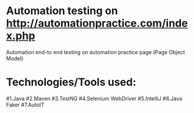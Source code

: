 # Automation testing on http://automationpractice.com/index.php

Automation end-to end testing on automation practice page (Page Object Model)

# Technologies/Tools used:

#1.Java
#2.Maven
#3.TestNG
#4.Selenium WebDriver
#5.IntelliJ
#6.Java Faker
#7.AutoIT
